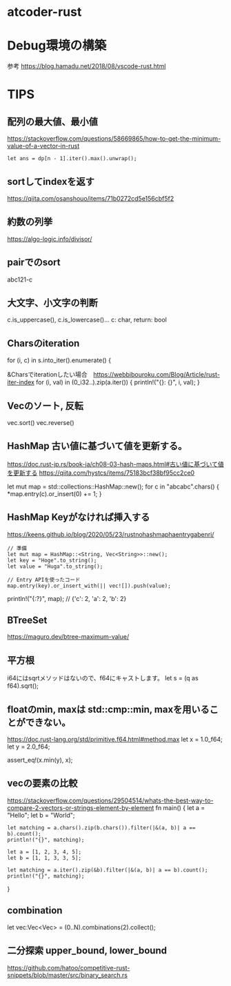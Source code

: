# atcoder-rust

# Debug環境の構築
参考
https://blog.hamadu.net/2018/08/vscode-rust.html

# TIPS

## 配列の最大値、最小値
https://stackoverflow.com/questions/58669865/how-to-get-the-minimum-value-of-a-vector-in-rust
```
let ans = dp[n - 1].iter().max().unwrap();
```

## sortしてindexを返す
https://qiita.com/osanshouo/items/71b0272cd5e156cbf5f2  

## 約数の列挙
https://algo-logic.info/divisor/


## pairでのsort
abc121-c

## 大文字、小文字の判断
c.is_uppercase(), c.is_lowercase()... c: char, return: bool

## Charsのiteration
for (i, c) in s.into_iter().enumerate() {

&Charsでiterationしたい場合　https://webbibouroku.com/Blog/Article/rust-iter-index
for (i, val) in (0_i32..).zip(a.iter()) {
    println!("{}: {}", i, val);
}

## Vecのソート, 反転
vec.sort()
vec.reverse()

## HashMap 古い値に基づいて値を更新する。
https://doc.rust-jp.rs/book-ja/ch08-03-hash-maps.html#古い値に基づいて値を更新する
https://qiita.com/hystcs/items/75183bcf38bf95cc2ce0

let mut map = std::collections::HashMap::new();
for c in "abcabc".chars() {
    *map.entry(c).or_insert(0) += 1;
}

## HashMap Keyがなければ挿入する
https://keens.github.io/blog/2020/05/23/rustnohashmaphaentrygabenri/
```
// 準備
let mut map = HashMap::<String, Vec<String>>::new();
let key = "Hoge".to_string();
let value = "Huga".to_string();

// Entry APIを使ったコード
map.entry(key).or_insert_with(|| vec![]).push(value);
```

println!("{:?}", map);  // {'c': 2, 'a': 2, 'b': 2}

## BTreeSet
https://maguro.dev/btree-maximum-value/



## 平方根
i64にはsqrtメソッドはないので、f64にキャストします。
let s = (q as f64).sqrt();


## floatのmin, maxは std::cmp::min, maxを用いることができない。
https://doc.rust-lang.org/std/primitive.f64.html#method.max
let x = 1.0_f64;
let y = 2.0_f64;

assert_eq!(x.min(y), x);

## vecの要素の比較
https://stackoverflow.com/questions/29504514/whats-the-best-way-to-compare-2-vectors-or-strings-element-by-element
fn main() {
    let a = "Hello";
    let b = "World";

    let matching = a.chars().zip(b.chars()).filter(|&(a, b)| a == b).count();
    println!("{}", matching);

    let a = [1, 2, 3, 4, 5];
    let b = [1, 1, 3, 3, 5];

    let matching = a.iter().zip(&b).filter(|&(a, b)| a == b).count();
    println!("{}", matching);
}


## combination
let vec:Vec<Vec<i64>> = (0..N).combinations(2).collect();


## 二分探索 upper_bound, lower_bound
https://github.com/hatoo/competitive-rust-snippets/blob/master/src/binary_search.rs